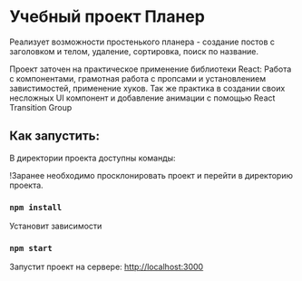 # Учебный проект Планер

Реализует возможности простенького планера - создание постов с заголовком и телом, удаление, сортировка, поиск по название.

Проект заточен на практическое применение библиотеки React: Работа с компонентами, грамотная работа с пропсами и установлением завистимостей, применение хуков. Так же практика в создании своих несложных UI компонент и добавление анимации с помощью React Transition Group

## Как запустить:

В директории проекта доступны команды:

!Заранее необходимо просклонировать проект и перейти в директорию проекта.

### `npm install`

Установит зависимости

### `npm start`

Запустит проект на сервере: [http://localhost:3000](http://localhost:3000) 

